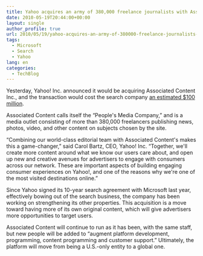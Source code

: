 ```yaml
---
title: Yahoo acquires an army of 380,000 freelance journalists with Associated Content buy
date: 2010-05-19T20:44:00+00:00
layout: single
author_profile: true
url: 2010/05/19/yahoo-acquires-an-army-of-380000-freelance-journalists-with-associated-content-buy/
tags:
  - Microsoft
  - Search
  - Yahoo
lang: en
categories: 
  - TechBlog
---
```

Yesterday, Yahoo! Inc. announced it would be acquiring Associated Content Inc., and the transaction would cost the search company [an estimated $100 million](http://techcrunch.com/2010/05/18/yahoo-associated-content/). 

Associated Content calls itself the “People's Media Company,” and is a media outlet consisting of more than 380,000 freelancers publishing news, photos, video, and other content on subjects chosen by the site. 

“Combining our world-class editorial team with Associated Content's makes this a game-changer,” said Carol Bartz, CEO, Yahoo! Inc. “Together, we'll create more content around what we know our users care about, and open up new and creative avenues for advertisers to engage with consumers across our network. These are important aspects of building engaging consumer experiences on Yahoo!, and one of the reasons why we're one of the most visited destinations online.” 

Since Yahoo signed its 10-year search agreement with Microsoft last year, effectively bowing out of the search business, the company has been working on strengthening its other properties. This acquisition is a move toward having more of its own original content, which will give advertisers more opportunities to target users. 

Associated Content will continue to run as it has been, with the same staff, but new people will be added to “augment platform development, programming, content programming and customer support.” Ultimately, the platform will move from being a U.S.-only entity to a global one.
